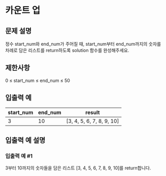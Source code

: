 # 카운트 업


## 문제 설명
정수 start_num와 end_num가 주어질 때, start_num부터 end_num까지의 숫자를 차례로 담은 리스트를 return하도록 solution 함수를 완성해주세요.

## 제한사항
0 ≤ start_num ≤ end_num ≤ 50

## 입출력 예
|start_num|end_num|result|
|-|-|-|
|3|10|[3, 4, 5, 6, 7, 8, 9, 10]|

## 입출력 예 설명

### 입출력 예 #1
3부터 10까지의 숫자들을 담은 리스트 [3, 4, 5, 6, 7, 8, 9, 10]를 return합니다.